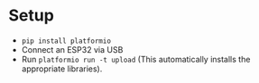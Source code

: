 # Setup
- `pip install platformio`
- Connect an ESP32 via USB
- Run `platformio run -t upload` (This automatically installs the appropriate libraries).
